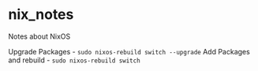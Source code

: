 # nix_notes
Notes about NixOS

Upgrade Packages - `sudo nixos-rebuild switch --upgrade`
Add Packages and rebuild - `sudo nixos-rebuild switch`
